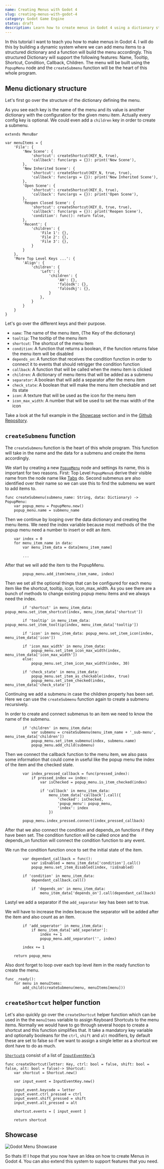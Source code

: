 ```yaml
---
name: Creating Menus with Godot 4
slug: creating-menus-with-godot-4
category: Godot Game Engine
status: draft
description: Learn how to create menus in Godot 4 using a dictionary structure and a function that will build the menu accordingly.
---
```


In this tutorial I want to teach you how to make menus in Godot 4. I will do this by building a dynamic system where we can add menu items to a structured dictionary and a function will build the menu accordingly. This structured Dictionary will support the following features: Name, Tooltip, Shortcut, Condition, Callback, Children. The menu will be built using the `PopupMenu` node and the `createSubmenu` function will be the heart of this whole program.

## Menu dictionary structure

Let's first go over the structure of the dictionary defining the menu.

As you see each key is the name of the menu and its value is another dictionary with the configuration for the given menu item. Actually every config key is optional. We could even add a `children` key in order to create a submenu.

```gdscript
extends MenuBar

var menuItems = {
	'File': {
		'New Scene': {
			'shortcut': createShortcut(KEY_N, true),
			'callback': func(args = {}): print('New Scene'),
		},
		'New Inherited Scene': {
			'shortcut': createShortcut(KEY_N, true, true),
			'callback': func(args = {}): print('New Inherited Scene'),
		},
		'Open Scene': {
			'shortcut': createShortcut(KEY_O, true),
			'callback': func(args = {}): print('Open Scene'),
		},
		'Reopen Closed Scene': {
			'shortcut': createShortcut(KEY_O, true, true),
			'callback': func(args = {}): print('Reopen Scene'),
			'condition': func(): return false,
		},
        'Recent': {
            'children': {
                'File 1': {},
                'File 2': {},
                'File 3': {},
            }
        }
    },
    'More Top Level Keys ...': {
		'Align': {
			'children': {
				'Left': {
					'children': {
						'AH': {},
						'falösdk': {},
						'falösdkj': {},
					}
				},
			}
		}
	}
}
```

Let's go over the different keys and their purpose.

- `name`: The name of the menu item, (The Key of the dictionary)
- `tooltip`: The tooltip of the menu item
- `shortcut`: The shortcut of the menu item
- `condition`: A function that returns a boolean, if the function returns false the menu item will be disabled
- `depends_on`: A function that receives the condition function in order to connect it to events that should retrigger the condition function
- `callback`: A function that will be called when the menu item is clicked
- `children`: A dictionary of menu items that will be added as a submenu
- `separator`: A boolean that will add a separator after the menu item
- `check_state`: A boolean that will make the menu item checkable and set its state
- `icon`: A texture that will be used as the icon for the menu item
- `icon_max_width`: A number that will be used to set the max width of the icon

Take a look at the full example in the [Showcase](#showcase) section and in the [Github Repository](https://github.com/Maximinodotpy/articles/blob/main/052%20-%20Creating%20Menus%20with%20Godot%204/MenuBar.gd).


## `createSubmenu` function

The `createSubmenu` function is the heart of this whole program. This function will take in the name and the data for a submenu and create the items accordingly.

We start by creating a new [`PopupMenu`](https://docs.godotengine.org/en/stable/classes/class_popupmenu.html) node and settings its name, this is important for two reasons. First: Top Level `PopupMenu`s derive their visible name from the node name like [Tabs](https://docs.godotengine.org/en/stable/classes/class_tabbar.html) do. Second submenus are also identified over their name so we can use this to find the submenu we want to add items to.

```gdscript
func createSubmenu(submenu_name: String, data: Dictionary) -> PopupMenu:
	var popup_menu = PopupMenu.new()
	popup_menu.name = submenu_name
```

Then we continue by looping over the data dictionary and creating the menu items. We need the index variable because most methods of the the popup menu need a number to insert or edit an item.

```gdscript
	var index = 0
	for menu_item_name in data:
		var menu_item_data = data[menu_item_name]

		...
```

After that we will add the item to the PopupMenu.

```gdscript
		popup_menu.add_item(menu_item_name, index)
```

Then we set all the optional things that can be configured for each menu item like the shortcut, tooltip, icon, icon_max_width. As you see there are a bunch of methods to change existing popup menu items and we always need the index.

```gdscript
		if 'shortcut' in menu_item_data: popup_menu.set_item_shortcut(index, menu_item_data['shortcut'])

		if 'tooltip' in menu_item_data: popup_menu.set_item_tooltip(index, menu_item_data['tooltip'])

		if 'icon' in menu_item_data: popup_menu.set_item_icon(index, menu_item_data['icon'])

		if 'icon_max_width' in menu_item_data:
			popup_menu.set_item_icon_max_width(index, menu_item_data['icon_max_width'])
		else:
			popup_menu.set_item_icon_max_width(index, 30)

		if 'check_state' in menu_item_data:
			popup_menu.set_item_as_checkable(index, true)
			popup_menu.set_item_checked(index, menu_item_data['check_state'])
```

Continuing we add a submenu in case the children property has been set. Here we can use the `createSubmenu` function again to create a submenu recursively.

In order to create and connect submenus to an item we need to know the name of the submenu.

```gdscript
		if 'children' in menu_item_data:
			var submenu = createSubmenu(menu_item_name + '_sub-menu', menu_item_data['children'])
			popup_menu.set_item_submenu(index, submenu.name)
			popup_menu.add_child(submenu)
```

Then we connect the callback function to the menu item, we also pass some information that could come in useful like the popup menu the index of the item and the checked state.

```gdscript
		var index_pressed_callback = func(pressed_index):
			if pressed_index == index:
				var isChecked = popup_menu.is_item_checked(index)

				if 'callback' in menu_item_data:
					menu_item_data['callback'].call({
						'checked': isChecked,
						'popup_menu': popup_menu,
						'index': index
					})

		popup_menu.index_pressed.connect(index_pressed_callback)
```

After that we also connect the condition and depends_on functions if they have been set. The condition function will be called once and the depends_on function will connect the condition function to any event.

We run the condition function once to set the initial state of the item.

```gdscript
		var dependant_callback = func():
			var isEnabled = menu_item_data['condition'].call()
			popup_menu.set_item_disabled(index, !isEnabled)

		if 'condition' in menu_item_data:
			dependant_callback.call()

			if 'depends_on' in menu_item_data:
				menu_item_data['depends_on'].call(dependant_callback)
```

Lastyl we add a separator if the `add_separator` key has been set to true.

We will have to increase the index because the separator will be added after the item and also count as an item.

```gdscript
		if 'add_seperator' in menu_item_data:
			if menu_item_data['add_seperator']:
				index += 1
				popup_menu.add_separator('', index)

		index += 1

	return popup_menu
```

Also dont forget to loop over each top level item in the ready function to create the menu.

```gdscript
func _ready():
	for menu in menuItems:
		add_child(createSubmenu(menu, menuItems[menu]))
```

## `createShortcut` helper function

Let's also quickly go over the `createShortcut` helper function which can be used in the the `menuItems` variable to assign Keyboard Shortcuts to the menu items. Normally we would have to go through several hoops to create a shortcut and this function simplifies that. It take a mandatory key variable and optionally booleans for the `ctrl`, `shift` and `alt` modifiers, by default these are set to false so if we want to assign a single letter as a shortcut we dont have to do as much.

[`Shortcut`s](https://docs.godotengine.org/en/stable/classes/class_shortcut.html) consist of a list of [`InputEventKey`'s](https://docs.godotengine.org/en/stable/classes/class_inputeventkey.html#class-inputeventkey)

```gdscript
func createShortcut(letter: Key, ctrl: bool = false, shift: bool = false, alt: bool = false)-> Shortcut:
	var shortcut = Shortcut.new()

	var input_event = InputEventKey.new()

	input_event.keycode = letter
	input_event.ctrl_pressed = ctrl
	input_event.shift_pressed = shift
	input_event.alt_pressed = alt

	shortcut.events = [ input_event ]

	return shortcut
```

## Showcase

![Godot Menu Showcase](https://raw.githubusercontent.com/Maximinodotpy/articles/main/052%20-%20Creating%20Menus%20with%20Godot%204/_blog/godot_menus_showcase.gif)

So thats it! I hope that you now have an Idea on how to create Menus in Godot 4. You can also extend this system to support features that you need.